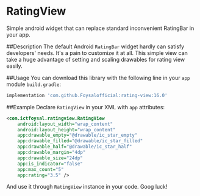 # RatingView

Simple android widget that can replace standard inconvenient RatingBar in your app.

##Description
The default Android `RatingBar` widget hardly can satisfy developers' needs. It's a pain to customize it at all. This simple view can take a huge advantage of setting and scaling drawables for rating view easily.

##Usage
You can download this library with the following line in your `app` module `build.gradle`:

```gradle
implementation 'com.github.Foysalofficial:rating-view:16.0'
```    
##Example
Declare `RatingView` in your XML with `app` attributes:

```xml
<com.ictfoysal.ratingview.RatingView
	android:layout_width="wrap_content"
    android:layout_height="wrap_content"
    app:drawable_empty="@drawable/ic_star_empty"
    app:drawable_filled="@drawable/ic_star_filled"
    app:drawable_half="@drawable/ic_star_half"
    app:drawable_margin="4dp"
    app:drawable_size="24dp"
    app:is_indicator="false"
    app:max_count="5"
    app:rating="3.5" />
```
And use it through `RatingView` instance in your code. Goog luck!
